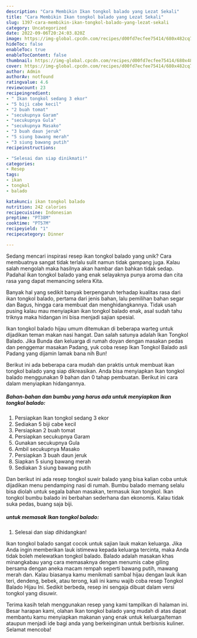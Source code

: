 ```yaml
---
description: "Cara Membikin Ikan tongkol balado yang Lezat Sekali"
title: "Cara Membikin Ikan tongkol balado yang Lezat Sekali"
slug: 1397-cara-membikin-ikan-tongkol-balado-yang-lezat-sekali
category: Uncategorized
date: 2022-09-06T20:24:03.820Z
image: https://img-global.cpcdn.com/recipes/d00fd7ecfee75414/680x482cq70/ikan-tongkol-balado-foto-resep-utama.jpg
hideToc: false
enableToc: true
enableTocContent: false
thumbnail: https://img-global.cpcdn.com/recipes/d00fd7ecfee75414/680x482cq70/ikan-tongkol-balado-foto-resep-utama.jpg
cover: https://img-global.cpcdn.com/recipes/d00fd7ecfee75414/680x482cq70/ikan-tongkol-balado-foto-resep-utama.jpg
author: Admin
authorAv: notfound
ratingvalue: 4.6
reviewcount: 23
recipeingredient:
- " Ikan tongkol sedang 3 ekor"
- "5 biji cabe kecil"
- "2 buah tomat"
- "secukupnya Garam"
- "secukupnya Gula"
- "secukupnya Masako"
- "3 buah daun jeruk"
- "5 siung bawang merah"
- "3 siung bawang putih"
recipeinstructions:

- "Selesai dan siap dinikmati!"
categories:
- Resep
tags:
- ikan
- tongkol
- balado

katakunci: ikan tongkol balado 
nutrition: 242 calories
recipecuisine: Indonesian
preptime: "PT38M"
cooktime: "PT57M"
recipeyield: "1"
recipecategory: Dinner

---
```





Sedang mencari inspirasi resep ikan tongkol balado yang unik? Cara membuatnya sangat tidak terlalu sulit namun tidak gampang juga. Kalau salah mengolah maka hasilnya akan hambar dan bahkan tidak sedap. Padahal ikan tongkol balado yang enak selayaknya punya aroma dan cita rasa yang dapat memancing selera Kita.





Banyak hal yang sedikit banyak berpengaruh terhadap kualitas rasa dari ikan tongkol balado, pertama dari jenis bahan, lalu pemilihan bahan segar dan Bagus, hingga cara membuat dan menghidangkannya. Tidak usah pusing kalau mau menyiapkan ikan tongkol balado enak,      asal sudah tahu triknya maka hidangan ini bisa menjadi sajian spesial.














Ikan tongkol balado hijau umum ditemukan di beberapa warteg untuk dijadikan teman makan nasi hangat. Dan salah satunya adalah Ikan Tongkol Balado. Jika Bunda dan keluarga di rumah doyan dengan masakan pedas dan penggemar masakan Padang, yuk coba resep Ikan Tongkol Balado asli Padang yang dijamin lamak bana nih Bun!






Berikut ini ada beberapa cara mudah dan praktis untuk membuat ikan tongkol balado yang siap dikreasikan. Anda bisa menyiapkan Ikan tongkol balado menggunakan 9 bahan dan 0 tahap pembuatan. Berikut ini cara dalam menyiapkan hidangannya.

<!--inarticleads1-->

##### Bahan-bahan dan bumbu yang harus ada untuk menyiapkan Ikan tongkol balado:

1. Persiapkan  Ikan tongkol sedang 3 ekor
1. Sediakan 5 biji cabe kecil
1. Persiapkan 2 buah tomat
1. Persiapkan secukupnya Garam
1. Gunakan secukupnya Gula
1. Ambil secukupnya Masako
1. Persiapkan 3 buah daun jeruk
1. Siapkan 5 siung bawang merah
1. Sediakan 3 siung bawang putih


Dan berikut ini ada resep tongkol suwir balado yang bisa kalian coba untuk dijadikan menu pendamping nasi di rumah. Bumbu balado memang selalu bisa diolah untuk segala bahan masakan, termasuk ikan tongkol. Ikan tongkol bumbu balado ini berbahan sederhana dan ekonomis. Kalau tidak suka pedas, buang saja biji. 

<!--inarticleads2-->

#####  untuk memasak Ikan tongkol balado:


1. Selesai dan siap dihidangkan!

Ikan tongkol balado sangat cocok untuk sajian lauk makan keluarga. Jika Anda ingin memberikan lauk istimewa kepada keluarga tercinta, maka Anda tidak boleh melewatkan tongkol balado. Balado adalah masakan khas minangkabau yang cara memasaknya dengan menumis cabe giling bersama dengan aneka macam rempah seperti bawang putih, mawang merah dan. Kalau biasanya kamu menikmati sambal hijau dengan lauk ikan teri, dendeng, bebek, atau terong, kali ini kamu wajib coba resep Tongkol Balado Hijau Ini. Sedikit berbeda, resep ini sengaja dibuat dalam versi tongkol yang disuwir. 

Terima kasih telah menggunakan resep yang kami tampilkan di halaman ini. Besar harapan kami, olahan Ikan tongkol balado yang mudah di atas dapat membantu kamu menyiapkan makanan yang enak untuk keluarga/teman ataupun menjadi ide bagi anda yang berkeinginan untuk berbisnis kuliner. Selamat mencoba!
